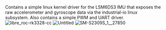 Contains a simple linux kernel driver for the LSM6DS3 IMU that exposes the raw accelerometer and gyroscope data via the industrial-io linux subsystem. Also contains a simple PWM and UART driver.
![libre_roc-rk3328-cc](https://github.com/caleb1000/roc-rk3328-cc-kernel-drivers/assets/30327564/8bfd23ad-8352-4e2c-81b7-f69ae51f9ee3)
![Untitled](https://github.com/caleb1000/roc-rk3328-cc-kernel-drivers/assets/30327564/66a31655-7fac-44c9-806a-62745712418e)
![SM-S2309S_1__27850](https://github.com/caleb1000/roc-rk3328-cc-kernel-drivers/assets/30327564/41ba74aa-1718-4cb8-9e41-94a4eb607102)

